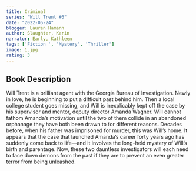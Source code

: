 ```yaml
---
title: Criminal
series: "Will Trent #6"
date: "2022-05-24"
blogger: Lauren Hamann
author: Slaughter, Karin
narrator: Early, Kathleen
tags: ['Fiction ', 'Mystery', 'Thriller']
image: 1.jpg
rating: 3
---
```



## Book Description

Will Trent is a brilliant agent with the Georgia Bureau of Investigation. Newly in love, he is beginning to put a difficult past behind him. Then a local college student goes missing, and Will is inexplicably kept off the case by his supervisor and mentor, deputy director Amanda Wagner. Will cannot fathom Amanda’s motivation until the two of them collide in an abandoned orphanage they have both been drawn to for different reasons. Decades before, when his father was imprisoned for murder, this was Will’s home. It appears that the case that launched Amanda’s career forty years ago has suddenly come back to life—and it involves the long-held mystery of Will’s birth and parentage. Now, these two dauntless investigators will each need to face down demons from the past if they are to prevent an even greater terror from being unleashed.